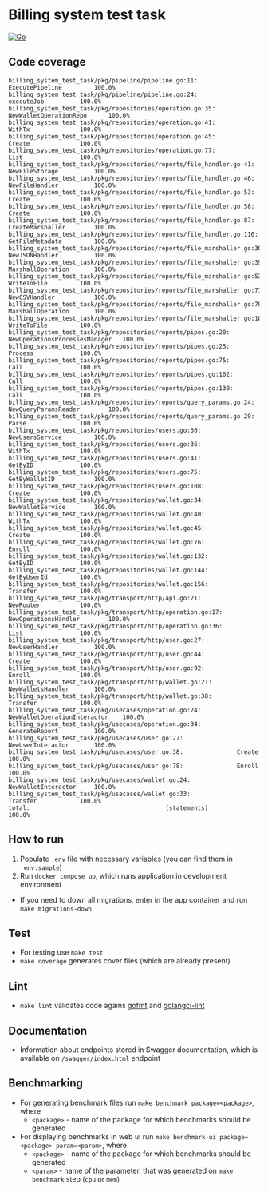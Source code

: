 # Billing system test task

[![Go](https://github.com/vsokoltsov/billing_system_test_task_go/actions/workflows/go.yml/badge.svg?branch=main)](https://github.com/vsokoltsov/billing_system_test_task_go/actions/workflows/go.yml)

## Code coverage

```shell
billing_system_test_task/pkg/pipeline/pipeline.go:11:				ExecutePipeline			100.0%
billing_system_test_task/pkg/pipeline/pipeline.go:24:				executeJob			100.0%
billing_system_test_task/pkg/repositories/operation.go:35:			NewWalletOperationRepo		100.0%
billing_system_test_task/pkg/repositories/operation.go:41:			WithTx				100.0%
billing_system_test_task/pkg/repositories/operation.go:45:			Create				100.0%
billing_system_test_task/pkg/repositories/operation.go:77:			List				100.0%
billing_system_test_task/pkg/repositories/reports/file_handler.go:41:		NewFileStorage			100.0%
billing_system_test_task/pkg/repositories/reports/file_handler.go:46:		NewFileHandler			100.0%
billing_system_test_task/pkg/repositories/reports/file_handler.go:53:		Create				100.0%
billing_system_test_task/pkg/repositories/reports/file_handler.go:58:		Create				100.0%
billing_system_test_task/pkg/repositories/reports/file_handler.go:87:		CreateMarshaller		100.0%
billing_system_test_task/pkg/repositories/reports/file_handler.go:116:		GetFileMetadata			100.0%
billing_system_test_task/pkg/repositories/reports/file_marshaller.go:30:	NewJSONHandler			100.0%
billing_system_test_task/pkg/repositories/reports/file_marshaller.go:39:	MarshallOperation		100.0%
billing_system_test_task/pkg/repositories/reports/file_marshaller.go:53:	WriteToFile			100.0%
billing_system_test_task/pkg/repositories/reports/file_marshaller.go:71:	NewCSVHandler			100.0%
billing_system_test_task/pkg/repositories/reports/file_marshaller.go:79:	MarshallOperation		100.0%
billing_system_test_task/pkg/repositories/reports/file_marshaller.go:100:	WriteToFile			100.0%
billing_system_test_task/pkg/repositories/reports/pipes.go:20:			NewOperationsProcessesManager	100.0%
billing_system_test_task/pkg/repositories/reports/pipes.go:25:			Process				100.0%
billing_system_test_task/pkg/repositories/reports/pipes.go:75:			Call				100.0%
billing_system_test_task/pkg/repositories/reports/pipes.go:102:			Call				100.0%
billing_system_test_task/pkg/repositories/reports/pipes.go:130:			Call				100.0%
billing_system_test_task/pkg/repositories/reports/query_params.go:24:		NewQueryParamsReader		100.0%
billing_system_test_task/pkg/repositories/reports/query_params.go:29:		Parse				100.0%
billing_system_test_task/pkg/repositories/users.go:30:				NewUsersService			100.0%
billing_system_test_task/pkg/repositories/users.go:36:				WithTx				100.0%
billing_system_test_task/pkg/repositories/users.go:41:				GetByID				100.0%
billing_system_test_task/pkg/repositories/users.go:75:				GetByWalletID			100.0%
billing_system_test_task/pkg/repositories/users.go:108:				Create				100.0%
billing_system_test_task/pkg/repositories/wallet.go:34:				NewWalletService		100.0%
billing_system_test_task/pkg/repositories/wallet.go:40:				WithTx				100.0%
billing_system_test_task/pkg/repositories/wallet.go:45:				Create				100.0%
billing_system_test_task/pkg/repositories/wallet.go:76:				Enroll				100.0%
billing_system_test_task/pkg/repositories/wallet.go:132:			GetByID				100.0%
billing_system_test_task/pkg/repositories/wallet.go:144:			GetByUserId			100.0%
billing_system_test_task/pkg/repositories/wallet.go:156:			Transfer			100.0%
billing_system_test_task/pkg/transport/http/api.go:21:				NewRouter			100.0%
billing_system_test_task/pkg/transport/http/operation.go:17:			NewOperationsHandler		100.0%
billing_system_test_task/pkg/transport/http/operation.go:36:			List				100.0%
billing_system_test_task/pkg/transport/http/user.go:27:				NewUserHandler			100.0%
billing_system_test_task/pkg/transport/http/user.go:44:				Create				100.0%
billing_system_test_task/pkg/transport/http/user.go:92:				Enroll				100.0%
billing_system_test_task/pkg/transport/http/wallet.go:21:			NewWalletsHandler		100.0%
billing_system_test_task/pkg/transport/http/wallet.go:38:			Transfer			100.0%
billing_system_test_task/pkg/usecases/operation.go:24:				NewWalletOperationInteractor	100.0%
billing_system_test_task/pkg/usecases/operation.go:34:				GenerateReport			100.0%
billing_system_test_task/pkg/usecases/user.go:27:				NewUserInteractor		100.0%
billing_system_test_task/pkg/usecases/user.go:38:				Create				100.0%
billing_system_test_task/pkg/usecases/user.go:78:				Enroll				100.0%
billing_system_test_task/pkg/usecases/wallet.go:24:				NewWalletInteractor		100.0%
billing_system_test_task/pkg/usecases/wallet.go:33:				Transfer			100.0%
total:										(statements)			100.0%
```

## How to run

1. Populate `.env` file with necessary variables (you can find them in `.env.sample`)
2. Run `docker compose up`, which runs application in development environment

* If you need to down all migrations, enter in the app container and run `make migrations-down`

## Test

* For testing use `make test`
* `make coverage` generates cover files (which are already present)

## Lint

* `make lint` validates code agains [gofmt](https://pkg.go.dev/cmd/gofmt) and [golangci-lint](https://github.com/golangci/golangci-lint)

## Documentation

* Information about endpoints stored in Swagger documentation, which is available on `/swagger/index.html` endpoint

## Benchmarking

* For generating benchmark files run `make benchmark package=<package>`, where 
    * `<package>` - name of the package for which benchmarks should be generated
* For displaying benchmarks in web ui run `make benchmark-ui package=<package> param=<param>`, where 
  * `<package>` - name of the package for which benchmarks should be generated
  * `<param>` - name of the parameter, that was generated on `make benchmark` step (`cpu` or `mem`)